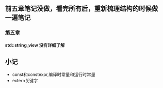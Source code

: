 ## 前五章笔记没做，看完所有后，重新梳理结构的时候做一遍笔记
### 第五章 
#### std::string_view 没有详细了解



## 小记
- const和constexpr,编译时常量和运行时常量
- extern关键字